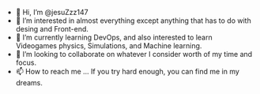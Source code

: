 - 👋 Hi, I’m @jesuZzz147
- 👀 I’m interested in almost everything except anything that has to do with desing and Front-end.
- 🌱 I’m currently learning DevOps, and also interested to learn Videogames physics, Simulations, and Machine learning.
- 💞️ I’m looking to collaborate on whatever I consider worth of my time and focus.
- 📫 How to reach me ... If you try hard enough, you can find me in my dreams.

<!---
jesuZzz147/jesuZzz147 is a ✨ special ✨ repository because its `README.md` (this file) appears on your GitHub profile.
You can click the Preview link to take a look at your changes.
--->
